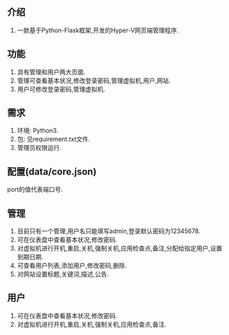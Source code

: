 ## 介绍
1. 一款基于Python-Flask框架,开发的Hyper-V网页端管理程序.
## 功能
1. 具有管理和用户两大页面.
2. 管理可查看基本状况,修改登录密码,管理虚拟机,用户,网站.
3. 用户可修改登录密码,管理虚拟机.
## 需求
1. 环境: Python3.
2. 包: 见requirement.txt文件.
3. 管理员权限运行.
## 配置(data/core.json)
port的值代表端口号.
## 管理
1. 目前只有一个管理,用户名只能填写admin,登录默认密码为12345678.
2. 可在仪表盘中查看基本状况,修改密码.
3. 对虚拟机进行开机,重启,关机,强制关机,应用检查点,备注,分配给指定用户,设置到期日期.
4. 可查看用户列表,添加用户,修改密码,删除.
5. 对网站设置标题,关键词,描述,公告.
## 用户
1. 可在仪表盘中查看基本状况,修改密码.
2. 对虚拟机进行开机,重启,关机,强制关机,应用检查点,备注.